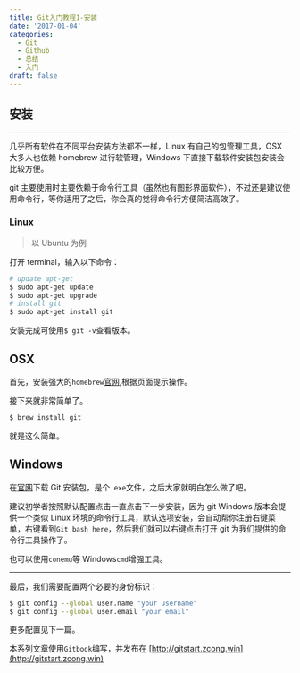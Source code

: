 ```yaml
---
title: Git入门教程1-安装
date: '2017-01-04'
categories:
  - Git
  - Github
  - 总结
  - 入门
draft: false
---
```


## 安装

---

几乎所有软件在不同平台安装方法都不一样，Linux 有自己的包管理工具，OSX 大多人也依赖 homebrew 进行软管理，Windows 下直接下载软件安装包安装会比较方便。

git 主要使用时主要依赖于命令行工具（虽然也有图形界面软件），不过还是建议使用命令行，等你适用了之后，你会真的觉得命令行方便简洁高效了。

<!--more-->

### Linux

> 以 Ubuntu 为例

打开 terminal，输入以下命令：

```sh
# update apt-get
$ sudo apt-get update
$ sudo apt-get upgrade
# install git
$ sudo apt-get install git
```

安装完成可使用`$ git -v`查看版本。

## OSX

首先，安装强大的`homebrew`[官网](http://brew.sh/index_zh-cn.html),根据页面提示操作。

接下来就非常简单了。

```sh
$ brew install git
```

就是这么简单。

## Windows

在[官网](https://git-for-windows.github.io/)下载 Git 安装包，是个`.exe`文件，之后大家就明白怎么做了吧。

建议初学者按照默认配置点击一直点击下一步安装，因为 git Windows 版本会提供一个类似 Linux 环境的命令行工具，默认选项安装，会自动帮你注册右键菜单，右键看到`Git bash here`，然后我们就可以右键点击打开 git 为我们提供的命令行工具操作了。

也可以使用`conemu`等 Windows`cmd`增强工具。

---

最后，我们需要配置两个必要的身份标识：

```sh
$ git config --global user.name "your username"
$ git config --global user.email "your email"
```

更多配置见下一篇。

本系列文章使用`Gitbook`编写，并发布在 [http://gitstart.zcong.win](http://gitstart.zcong.win)
